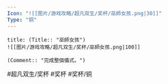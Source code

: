 ```yaml
---
Icon: "![[图片/游戏攻略/超凡双生/奖杯/巫師女孩.png|30]]"
Type: "铜"
---
```

```ad-common-bronze-trophy
title: (Title:: "巫師女孩")
![[图片/游戏攻略/超凡双生/奖杯/巫師女孩.png|100]]

(Comment:: "完成整個儀式。")
```

#超凡双生/奖杯 #奖杯 #奖杯/铜
